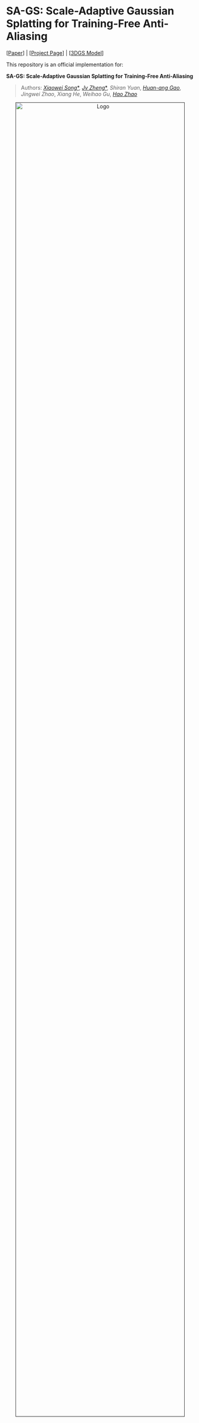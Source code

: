 # SA-GS: Scale-Adaptive Gaussian Splatting for Training-Free Anti-Aliasing
  
[[Paper](https://drive.google.com/file/d/1uVSdYOXreEuntpswW3HXV-TypKi-ZopQ/view?usp=drive_link)] | [[Project Page](https://kevinsong729.github.io/project-pages/SA-GS/)] | [[3DGS Model](https://drive.google.com/drive/folders/10DC8iPt1RE5cp_b6b1naMoRlR2bsvlAa?usp=drive_link)]

This repository is an official implementation for:

**SA-GS: Scale-Adaptive Gaussian Splatting for Training-Free Anti-Aliasing**

> Authors:  [_Xiaowei Song_*](https://kevinSONG729.github.io/), [_Jv Zheng_*](https://zsy1987.github.io/), _Shiran Yuan_, [_Huan-ang Gao_](https://c7w.tech/about/), _Jingwei Zhao_, _Xiang He_, _Weihao Gu_, [_Hao Zhao_](https://sites.google.com/view/fromandto)

<p align="center">
  <a href="">
    <img src="./img/bicycle_zoomoutin.gif" alt="Logo" width="95%">
  </a>
</p>

<p align="center">
We introduce SA-GS, a training-free approach that can be directly applied to the inference process of any pretrained 3DGS model to resolve its visual artefacts at drastically changed rendering settings.
</p>
<br>

# Introduction
3DGS has gained attention in the industry due to its high-quality view rendering and fast speeds. However, view quality degradation can occur during rendering depending on settings such as resolution, distance, and focal length. Existing methods address this issue by adding regularity to Gaussian primitives in both 3D and 2D space during training. However, these methods overlook a significant drawback of 3DGS when used with different rendering settings: the scale ambiguity problem. This issue directly results in the inability of 3DGS to utilise conventional anti-aliasing techniques. We propose and analyse this problem for the first time and correct this shortcoming by using only 2D scale-adaptive filters. Based on this, we use conventional antialiasing methods such as integration and super-sampling to solve the aliasing effect caused by insufficient sampling frequency. It is worth noting that our method is the first Gaussian anti-aliasing technique that does not require training. Therefore, it can be directly integrated into existing 3DGS models to enhance their anti-aliasing capabilities. The method was validated in both bounded and unbounded scenarios, and the experimental results demonstrate that it achieves robust anti-aliasing performance enhancement in the most efficient way, surpassing or equaling the current optimal settings.

# Installation

```
cd SA-GS
conda create -y -n SA-GS python=3.8
conda activate SA-GS
pip install -r requirements.txt
pip install submodules/simple-knn/
pip install submodules/diff-gaussian-rasterization_new
```

# Dataset
## Blender Dataset
Please download and unzip nerf_synthetic.zip from the [NeRF's official Google Drive](https://drive.google.com/drive/folders/128yBriW1IG_3NJ5Rp7APSTZsJqdJdfc1). Then generate multi-scale blender dataset with
```
python convert_blender_data.py --blender_dir nerf_synthetic/ --out_dir multi-scale
```

## Mip-NeRF 360 Dataset
Please download the data from the [Mip-NeRF 360](https://jonbarron.info/mipnerf360/) and request the authors for the treehill and flowers scenes.


## Model
Please download and unzip models.zip from the [Google Drive](https://drive.google.com/drive/folders/10DC8iPt1RE5cp_b6b1naMoRlR2bsvlAa?usp=drive_link).
Eventually, **model** folder should look like this:

```
<your/model/path>
|-- point_cloud
    |-- iteration_xxxx
        |-- point_cloud.ply
|-- cameras.json
|-- cfg_args
```

# Train(Vinilla 3D Gaussian Splatting)
```
# single-scale training on NeRF-Synthetic dataset
python train.py -s ./SA-GS/nerf_synthetic_multiscale/chair -m ./out_blender/chair/single_scale --save_iterations 30000 --mode source-GS --resolution_str d0.png

# multi-scale training on NeRF-Synthetic dataset
python train.py -s ./SA-GS/nerf_synthetic_multiscale/chair -m ./out_blender/chair/single_scale --save_iterations 30000 --mode source-GS --load_allres

# single-scale training on Mip-NeRF 360 dataset
python train.py -s ./SA-GS/360v2/bonsai -m ./out_360v2/bonsai/single_scale_1 --save_iterations 30000 --mode source-GS --scale 1
```

# Test(Our SA-GS Rendering)
```
# Multi-scale testing on NeRF-synthetic dataset
python render_blender.py -s ./SA-GS/nerf_synthetic_multiscale/chair -m ./out_blender/chair/single_scale --save_name output --eval --load_allres --mode integration

# Single-scale testing on NeRF-synthetic dataset
python render_blender.py -s ./SA-GS/nerf_synthetic_multiscale/chair -m ./out_blender/chair/single_scale --save_name output --eval --resolution_str d0.png --mode integration 


# Single-scale testing on the mip-nerf 360 dataset
python render_360.py -s ./SA-GS/360v2/bonsai -m ./out_360v2/bonsai/single_s4 --save_name outputs -r 8 --mode integration

# mode "only-filter" ,"source-GS", "integration", "super-sampling"

```


# Acknowledgements
This project is built upon [3DGS](https://github.com/graphdeco-inria/gaussian-splatting) and [Mip-splatting](https://github.com/autonomousvision/SA-GS). Please follow the license of 3DGS. We thank all the authors for their great work and repos. 